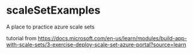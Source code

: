 # scaleSetExamples
A place to practice azure scale sets

tutorial from
https://docs.microsoft.com/en-us/learn/modules/build-app-with-scale-sets/3-exercise-deploy-scale-set-azure-portal?source=learn